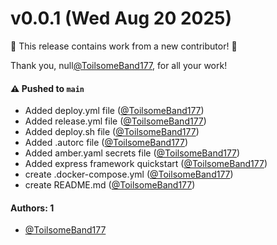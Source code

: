 # v0.0.1 (Wed Aug 20 2025)

:tada: This release contains work from a new contributor! :tada:

Thank you, null[@ToilsomeBand177](https://github.com/ToilsomeBand177), for all your work!

#### ⚠️ Pushed to `main`

- Added deploy.yml file ([@ToilsomeBand177](https://github.com/ToilsomeBand177))
- Added release.yml file ([@ToilsomeBand177](https://github.com/ToilsomeBand177))
- Added deploy.sh file ([@ToilsomeBand177](https://github.com/ToilsomeBand177))
- Added .autorc file ([@ToilsomeBand177](https://github.com/ToilsomeBand177))
- Added amber.yaml secrets file ([@ToilsomeBand177](https://github.com/ToilsomeBand177))
- Added express framework quickstart ([@ToilsomeBand177](https://github.com/ToilsomeBand177))
- create .docker-compose.yml ([@ToilsomeBand177](https://github.com/ToilsomeBand177))
- create README.md ([@ToilsomeBand177](https://github.com/ToilsomeBand177))

#### Authors: 1

- [@ToilsomeBand177](https://github.com/ToilsomeBand177)
